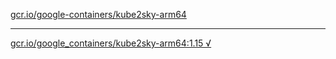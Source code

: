 [gcr.io/google-containers/kube2sky-arm64](https://hub.docker.com/r/sqeven/kube2sky-arm64/tags/) 

----
[gcr.io/google_containers/kube2sky-arm64:1.15 √](https://hub.docker.com/r/sqeven/kube2sky-arm64/tags/)

